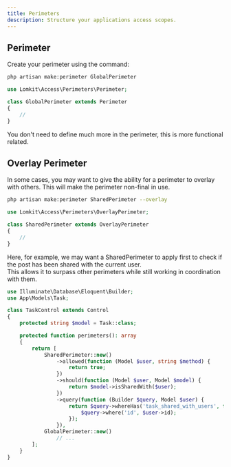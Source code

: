 ```yaml
---
title: Perimeters
description: Structure your applications access scopes.
---
```


## Perimeter

Create your perimeter using the command:

```bash
php artisan make:perimeter GlobalPerimeter
```

```php
use Lomkit\Access\Perimeters\Perimeter;

class GlobalPerimeter extends Perimeter
{
    //
}
```

You don't need to define much more in the perimeter, this is more functional related.

## Overlay Perimeter

In some cases, you may want to give the ability for a perimeter to overlay with others. This will make the perimeter
non-final in use.

```bash
php artisan make:perimeter SharedPerimeter --overlay
```

```php
use Lomkit\Access\Perimeters\OverlayPerimeter;

class SharedPerimeter extends OverlayPerimeter
{
    //
}
```

Here, for example, we may want a SharedPerimeter to apply first to check if the post has been shared with the current user.   
This allows it to surpass other perimeters while still working in coordination with them.

```php
use Illuminate\Database\Eloquent\Builder;
use App\Models\Task;

class TaskControl extends Control
{
    protected string $model = Task::class;

    protected function perimeters(): array
    {
        return [
            SharedPerimeter::new()
                ->allowed(function (Model $user, string $method) {
                    return true;
                })
                ->should(function (Model $user, Model $model) {
                    return $model->isSharedWith($user);
                })
                ->query(function (Builder $query, Model $user) {
                    return $query->whereHas('task_shared_with_users', function(Builder $query){
                        $query->where('id', $user->id);
                    });
                }),
            GlobalPerimeter::new()
                // ...
        ];
    }
}
```
